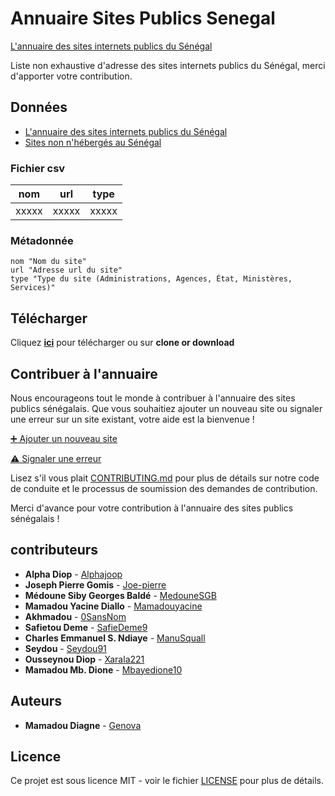 # Annuaire Sites Publics Senegal
[L'annuaire des sites internets publics du Sénégal](/data/annuaire.csv)

Liste non exhaustive d'adresse des sites internets publics du Sénégal, merci d'apporter votre contribution.

## Données

- [L'annuaire des sites internets publics du Sénégal](/data/annuaire.csv)
- [Sites non n'hébergés au Sénégal](/data/non_senegal.csv)

### Fichier csv

| nom  | url | type |
| --------- |:-----:|:-----:|
|   xxxxx   | xxxxx | xxxxx |

### Métadonnée
```
nom "Nom du site"
url "Adresse url du site"
type "Type du site (Administrations, Agences, État, Ministères, Services)"

```

## Télécharger

Cliquez [**ici**](https://github.com/senegalouvert/annuaire-sites-publics-senegal/archive/master.zip) pour télécharger ou sur **clone or download**

## Contribuer à l'annuaire

Nous encourageons tout le monde à contribuer à l'annuaire des sites publics sénégalais. Que vous souhaitiez ajouter un nouveau site ou signaler une erreur sur un site existant, votre aide est la bienvenue !

[➕ Ajouter un nouveau site](https://github.com/senegalouvert/annuaire-sites-publics-senegal/issues/new/choose)

[⚠️ Signaler une erreur](https://github.com/senegalouvert/annuaire-sites-publics-senegal/issues/new/choose)

Lisez s'il vous plait [CONTRIBUTING.md](CONTRIBUTING.md) pour plus de détails sur notre code de conduite et le processus de soumission des demandes de contribution.

Merci d'avance pour votre contribution à l'annuaire des sites publics sénégalais !

## contributeurs

* **Alpha Diop** - [Alphajoop](https://github.com/alphajoop)
* **Joseph Pierre Gomis** - [Joe-pierre](https://github.com/joe-pierre)
* **Médoune Siby Georges Baldé** - [MedouneSGB](https://github.com/MedouneSGB)
* **Mamadou Yacine Diallo** - [Mamadouyacine](https://github.com/mamadouyacine)
* **Akhmadou** - [0SansNom](https://github.com/0SansNom)
* **Safietou Deme** - [SafieDeme9](https://github.com/SafieDeme9)
* **Charles Emmanuel S. Ndiaye** - [ManuSquall](https://github.com/ManuSquall)
* **Seydou** - [Seydou91](https://github.com/seydou91)
* **Ousseynou Diop** - [Xarala221](https://github.com/xarala221)
* **Mamadou Mb. Dione** - [Mbayedione10](https://github.com/mbayedione10)

## Auteurs

* **Mamadou Diagne** - [Genova](https://github.com/genova)

## Licence

Ce projet est sous licence MIT - voir le fichier [LICENSE](LICENSE) pour plus de détails.
